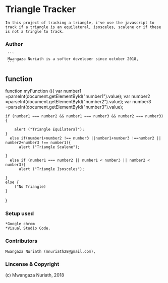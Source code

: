 # Triangle Tracker
 ```
 In this project of tracking a triangle, i've use the javascript to track if a triangle is an equilateral, isosceles, scalene or if these is not a tringle to track.
 ```
  ### Author
     ```
     Mwangaza Nuriath is a softer developer since october 2018,
     ```

 ## function

 function myFunction (){
    var number1 =parseInt(document.getElementById("number1").value);
    var number2 =parseInt(document.getElementById("number2").value);
    var number3 =parseInt(document.getElementById("number3").value);

    if (number1 === number2 && number1 === number3 && number2 === number3){

        alert ("Triangle Equilateral");
    }
      else if(number1+number2 !== number3 ||number1+number3 !==number2 || number2+number3 !== number1){
          alert ("Triangle Scalene");

    }
      else if (number1 === number2 || number1 < number3 || number2 < number3){
          alert ("Triangle Isosceles");

    }
    else {
        ("No Triangle)
    }    
 }
  ### Setup used

  ```
  *Google chrom
  *Visual Studio Code.
  ```
  ### Contributors
  ```
  Mwangaza Nuriath (mnuriath28@gmail.com),
  ```
  ### Lincense & Copyright
  (c) Mwangaza Nuriath, 2018
